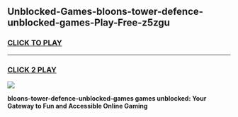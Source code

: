 
## Unblocked-Games-bloons-tower-defence-unblocked-games-Play-Free-z5zgu
<h3>
<a href="https://premium76.site?title=bloons-tower-defence-unblocked-games&ref=21A">CLICK TO PLAY</a></h3>
<hr>

<h3>
<a href="https://premium76.site?title=bloons-tower-defence-unblocked-games&ref=21A">CLICK 2 PLAY</a>
  
</h3>

<a href="https://premium76.site?title=bloons-tower-defence-unblocked-games&ref=21A"><img src="https://clearcache.store/games.png"></a>


**bloons-tower-defence-unblocked-games games unblocked: Your Gateway to Fun and Accessible Online Gaming**
